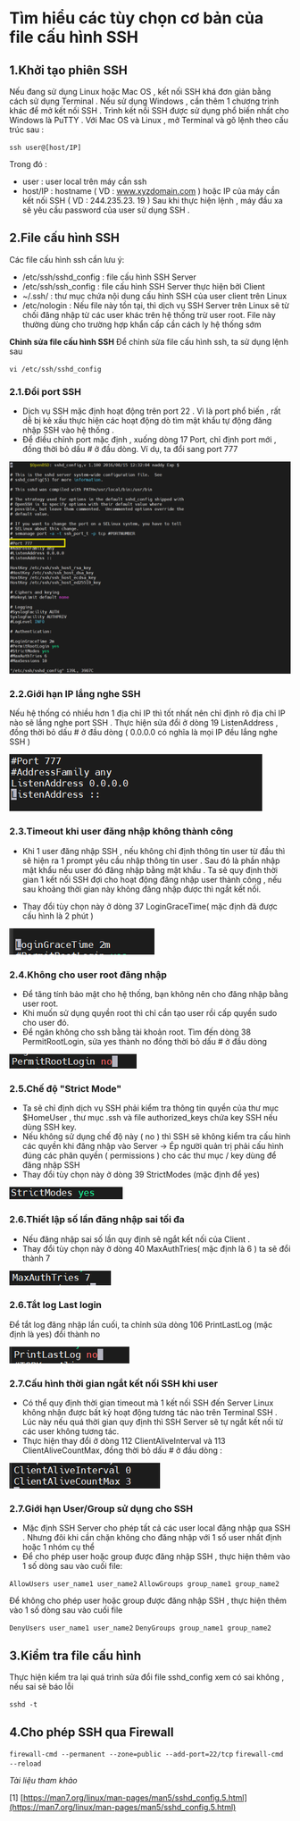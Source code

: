 # Tìm hiểu các tùy chọn cơ bản của file cấu hình SSH
## 1.Khởi tạo phiên SSH
Nếu đang sử dụng Linux hoặc Mac OS , kết nối SSH khá đơn giản bằng cách sử dụng Terminal . Nếu sử dụng Windows , cần thêm 1 chương trình khác để mở kết nối SSH . Trình kết nối SSH được sử dụng phổ biến nhất cho Windows là PuTTY .
Với Mac OS và Linux , mở Terminal và gõ lệnh theo cấu trúc sau :

`ssh user@[host/IP]`

Trong đó :
- user : user local trên máy cần ssh
- host/IP : hostname ( VD : www.xyzdomain.com ) hoặc IP của máy cần kết nối SSH ( VD : 244.235.23. 19 )
Sau khi thực hiện lệnh , máy đầu xa sẽ yêu cầu password của user sử dụng SSH .

## 2.File cấu hình SSH

Các file cấu hình ssh cần lưu ý:

- /etc/ssh/sshd_config : file cấu hình SSH Server
- /etc/ssh/ssh_config : file cấu hình SSH Server thực hiện bởi Client
- ~/.ssh/ : thư mục chứa nội dung cấu hình SSH của user client trên Linux
- /etc/nologin : Nếu file này tồn tại, thì dịch vụ SSH Server trên Linux sẽ từ chối đăng nhập từ các user khác trên hệ thống trừ user root. File này thường dùng cho trường hợp khẩn cấp cần cách ly hệ thống sớm

**Chỉnh sửa file cấu hình SSH**
Để chỉnh sửa file cấu hình ssh, ta sử dụng lệnh sau

`vi /etc/ssh/sshd_config`

### 2.1.Đổi port SSH

- Dịch vụ SSH mặc định hoạt động trên port 22 . Vì là port phổ biến , rất dễ bị kẻ xấu thực hiện các hoạt động dò tìm mật khẩu tự động đăng nhập SSH vào hệ thống .
- Để điều chỉnh port mặc định , xuống dòng 17 Port, chỉ định port mới , đồng thời bỏ dấu # ở đầu dòng. Ví dụ, ta đổi sang port 777

![Alt text](../imgs/1.png)


### 2.2.Giới hạn IP lắng nghe SSH

Nếu hệ thống có nhiều hơn 1 địa chỉ IP thì tốt nhất nên chỉ định rõ địa chỉ IP nào sẽ lắng nghe port SSH . Thực hiện sửa đổi ở dòng 19 ListenAddress , đồng thời bỏ dấu # ở đầu dòng ( 0.0.0.0 có nghĩa là mọi IP đều lắng nghe SSH )

![Alt text](../imgs/2.png)

### 2.3.Timeout khi user đăng nhập không thành công

- Khi 1 user đăng nhập SSH , nếu không chỉ định thông tin user từ đầu thì sẽ hiện ra 1 prompt yêu cầu nhập thông tin user . Sau đó là phần nhập mật khẩu nếu user đó đăng nhập bằng mật khẩu . Ta sẽ quy định thời gian 1 kết nối SSH đợi cho hoạt động đăng nhập user thành công , nếu sau khoảng thời gian này không đăng nhập được thì ngắt kết nối.

- Thay đổi tùy chọn này ở dòng 37 LoginGraceTime( mặc định đã được cấu hình là 2 phút )

![Alt text](../imgs/3.png)

### 2.4.Không cho user root đăng nhập

- Để tăng tính bảo mật cho hệ thống, bạn không nên cho đăng nhập bằng user root.
- Khi muốn sử dụng quyền root thì chỉ cần tạo user rồi cấp quyền sudo cho user đó.
- Để ngăn không cho ssh bằng tài khoản root. Tìm đến dòng 38 PermitRootLogin, sửa yes thành no đồng thời bỏ dấu # ở đầu dòng 

![Alt text](../imgs/4.png)

### 2.5.Chế độ "Strict Mode"

- Ta sẽ chỉ định dịch vụ SSH phải kiểm tra thông tin quyền của thư mục $HomeUser , thư mục .ssh và file authorized_keys chứa key SSH nếu dùng SSH key.
- Nếu không sử dụng chế độ này ( no ) thì SSH sẽ không kiểm tra cấu hình các quyền khi đăng nhập vào Server -> Ép người quản trị phải cấu hình đúng các phân quyền ( permissions ) cho các thư mục / key dùng để đăng nhập SSH
- Thay đổi tùy chọn này ở dòng 39 StrictModes (mặc định để yes)

![Alt text](../imgs/5.png)


### 2.6.Thiết lập số lần đăng nhập sai tối đa
- Nếu đăng nhập sai số lần quy định sẽ ngắt kết nối của Client .
- Thay đổi tùy chọn này ở dòng 40 MaxAuthTries( mặc định là 6 ) ta sẽ đổi thành 7

![Alt text](../imgs/6.png)

### 2.6.Tắt log Last login

Để tắt log đăng nhập lần cuối, ta chỉnh sửa dòng 106  PrintLastLog (mặc định là yes) đổi thành no

![Alt text](../imgs/7.png)

### 2.7.Cấu hình thời gian ngắt kết nối SSH khi user
- Có thể quy định thời gian timeout mà 1 kết nối SSH đến Server Linux không nhận được bất kỳ hoạt động tương tác nào trên Terminal SSH . Lúc này nếu quá thời gian quy định thì SSH Server sẽ tự ngắt kết nối từ các user không tương tác.
- Thực hiện thay đổi ở dòng 112 ClientAliveInterval và 113 ClientAliveCountMax, đồng thời bỏ dấu # ở đầu dòng :

![Alt text](../imgs/8.png)

### 2.7.Giới hạn User/Group sử dụng cho SSH

- Mặc định SSH Server cho phép tất cả các user local đăng nhập qua SSH . Nhưng đôi khi cần chặn không cho đăng nhập với 1 số user nhất định hoặc 1 nhóm cụ thể
- Để cho phép user hoặc group được đăng nhập SSH , thực hiện thêm vào 1 số dòng sau vào cuối file:

`AllowUsers user_name1 user_name2`
`AllowGroups group_name1 group_name2`

Để không cho phép user hoặc group được đăng nhập SSH , thực hiện thêm vào 1 số dòng sau vào cuối file

`DenyUsers user_name1 user_name2`
`DenyGroups group_name1 group_name2`

## 3.Kiểm tra file cấu hình

Thực hiện kiểm tra lại quá trình sửa đổi file sshd_config xem có sai không , nếu sai sẽ báo lỗi 

`sshd -t`

## 4.Cho phép SSH qua Firewall
`firewall-cmd --permanent --zone=public --add-port=22/tcp`
`firewall-cmd --reload`



*Tài liệu tham khảo*

[1] [https://man7.org/linux/man-pages/man5/sshd_config.5.html](https://man7.org/linux/man-pages/man5/sshd_config.5.html)